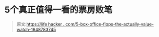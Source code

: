 # 5个真正值得一看的票房败笔

> 原文:[https://life hacker . com/5-box-office-flops-the-actually-value-watch-1848783745](https://lifehacker.com/5-box-office-flops-that-are-actually-worth-watching-1848783745)